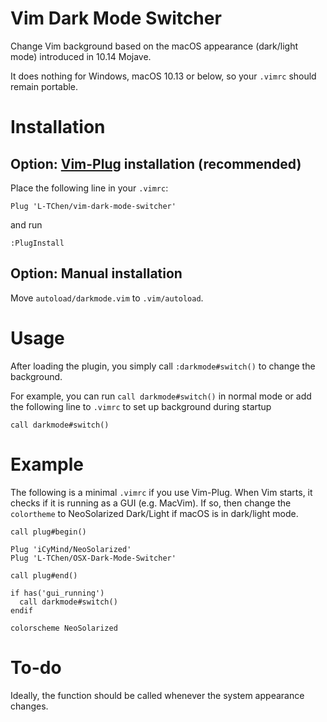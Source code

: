 # Vim Dark Mode Switcher

Change Vim background based on the macOS appearance (dark/light mode) introduced in 10.14 Mojave. 

It does nothing for Windows, macOS 10.13 or below, so your `.vimrc` should remain portable. 

# Installation

## Option: [Vim-Plug](https://www.github.com/junegunn/vim-plug) installation (recommended)

Place the following line in your `.vimrc`:
```vim script
Plug 'L-TChen/vim-dark-mode-switcher'
```
and run 
```vim script
:PlugInstall
```    
## Option: Manual installation 

Move `autoload/darkmode.vim` to `.vim/autoload`. 

# Usage

After loading the plugin, you simply call `:darkmode#switch()` to change the background.

For example, you can run `call darkmode#switch()` in normal mode or 
add the following line to `.vimrc` to set up background during startup 
```vim script
call darkmode#switch()
```

# Example

The following is a minimal `.vimrc` if you use Vim-Plug. When Vim starts, it checks if it is running as a GUI (e.g. MacVim).
If so, then change the `colortheme` to NeoSolarized Dark/Light if macOS is in dark/light mode.

```vim script
call plug#begin()

Plug 'iCyMind/NeoSolarized'
Plug 'L-TChen/OSX-Dark-Mode-Switcher'

call plug#end()

if has('gui_running')
  call darkmode#switch()
endif

colorscheme NeoSolarized
```

# To-do

Ideally, the function should be called whenever the system appearance changes. 
